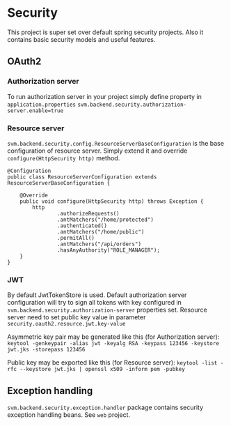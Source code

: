 # Security

This project is super set over default spring security projects. Also it contains basic security models and useful features.

## OAuth2

### Authorization server

To run authorization server in your project simply define property in `application.properties`
`svm.backend.security.authorization-server.enable=true`

### Resource server

`svm.backend.security.config.ResourceServerBaseConfiguration` is the base configuration of resource server. Simply extend it and override `configure(HttpSecurity http)` method.
	
	@Configuration
	public class ResourceServerConfiguration extends ResourceServerBaseConfiguration {

	    @Override
	    public void configure(HttpSecurity http) throws Exception {
	        http
	                .authorizeRequests()
	                .antMatchers("/home/protected")
	                .authenticated()
	                .antMatchers("/home/public")
	                .permitAll()
	                .antMatchers("/api/orders")
	                .hasAnyAuthority("ROLE_MANAGER");
		}
	}

### JWT

By default JwtTokenStore is used. Default authorization server configuration will try to sign all tokens with key configured in `svm.backend.security.authorization-server` properties set.
Resource server need to set public key value in parameter `security.oauth2.resource.jwt.key-value`

Asymmetric key pair may be generated like this (for Authorization server):
`keytool -genkeypair -alias jwt -keyalg RSA -keypass 123456 -keystore jwt.jks -storepass 123456`

Public key may be exported like this (for Resource server):
`keytool -list -rfc --keystore jwt.jks | openssl x509 -inform pem -pubkey`

## Exception handling

`svm.backend.security.exception.handler` package contains security exception handling beans.
See `web` project.